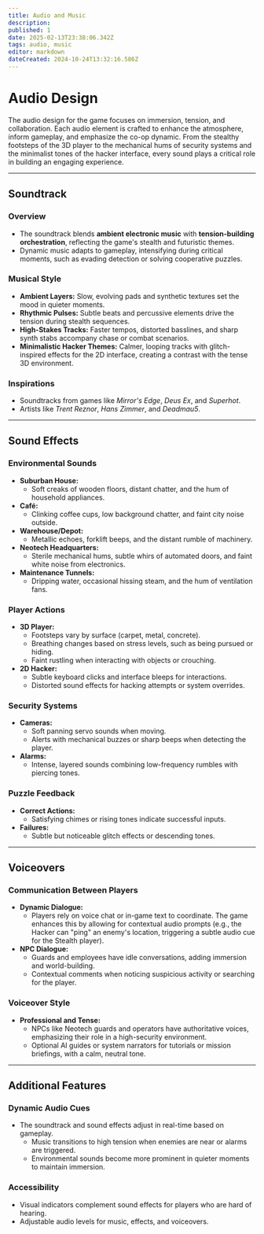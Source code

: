 ```yaml
---
title: Audio and Music
description: 
published: 1
date: 2025-02-13T23:38:06.342Z
tags: audio, music
editor: markdown
dateCreated: 2024-10-24T13:32:16.586Z
---
```


# Audio Design

The audio design for the game focuses on immersion, tension, and collaboration. Each audio element is crafted to enhance the atmosphere, inform gameplay, and emphasize the co-op dynamic. From the stealthy footsteps of the 3D player to the mechanical hums of security systems and the minimalist tones of the hacker interface, every sound plays a critical role in building an engaging experience.

---

## Soundtrack

### Overview
- The soundtrack blends **ambient electronic music** with **tension-building orchestration**, reflecting the game's stealth and futuristic themes.
- Dynamic music adapts to gameplay, intensifying during critical moments, such as evading detection or solving cooperative puzzles.

### Musical Style
- **Ambient Layers:** Slow, evolving pads and synthetic textures set the mood in quieter moments.  
- **Rhythmic Pulses:** Subtle beats and percussive elements drive the tension during stealth sequences.  
- **High-Stakes Tracks:** Faster tempos, distorted basslines, and sharp synth stabs accompany chase or combat scenarios.  
- **Minimalistic Hacker Themes:** Calmer, looping tracks with glitch-inspired effects for the 2D interface, creating a contrast with the tense 3D environment.  

### Inspirations
- Soundtracks from games like *Mirror's Edge*, *Deus Ex*, and *Superhot*.  
- Artists like *Trent Reznor*, *Hans Zimmer*, and *Deadmau5*.  

---

## Sound Effects

### Environmental Sounds
- **Suburban House:**  
  - Soft creaks of wooden floors, distant chatter, and the hum of household appliances.  
- **Café:**  
  - Clinking coffee cups, low background chatter, and faint city noise outside.  
- **Warehouse/Depot:**  
  - Metallic echoes, forklift beeps, and the distant rumble of machinery.  
- **Neotech Headquarters:**  
  - Sterile mechanical hums, subtle whirs of automated doors, and faint white noise from electronics.  
- **Maintenance Tunnels:**  
  - Dripping water, occasional hissing steam, and the hum of ventilation fans.  

### Player Actions
- **3D Player:**  
  - Footsteps vary by surface (carpet, metal, concrete).  
  - Breathing changes based on stress levels, such as being pursued or hiding.  
  - Faint rustling when interacting with objects or crouching.  
- **2D Hacker:**  
  - Subtle keyboard clicks and interface bleeps for interactions.  
  - Distorted sound effects for hacking attempts or system overrides.  

### Security Systems
- **Cameras:**  
  - Soft panning servo sounds when moving.  
  - Alerts with mechanical buzzes or sharp beeps when detecting the player.  
- **Alarms:**  
  - Intense, layered sounds combining low-frequency rumbles with piercing tones.  

### Puzzle Feedback
- **Correct Actions:**  
  - Satisfying chimes or rising tones indicate successful inputs.  
- **Failures:**  
  - Subtle but noticeable glitch effects or descending tones.  

---

## Voiceovers

### Communication Between Players
- **Dynamic Dialogue:**  
  - Players rely on voice chat or in-game text to coordinate. The game enhances this by allowing for contextual audio prompts (e.g., the Hacker can "ping" an enemy's location, triggering a subtle audio cue for the Stealth player).  
- **NPC Dialogue:**  
  - Guards and employees have idle conversations, adding immersion and world-building.  
  - Contextual comments when noticing suspicious activity or searching for the player.  

### Voiceover Style
- **Professional and Tense:**  
  - NPCs like Neotech guards and operators have authoritative voices, emphasizing their role in a high-security environment.  
  - Optional AI guides or system narrators for tutorials or mission briefings, with a calm, neutral tone.

---

## Additional Features

### Dynamic Audio Cues
- The soundtrack and sound effects adjust in real-time based on gameplay.  
  - Music transitions to high tension when enemies are near or alarms are triggered.  
  - Environmental sounds become more prominent in quieter moments to maintain immersion.  

### Accessibility
- Visual indicators complement sound effects for players who are hard of hearing.  
- Adjustable audio levels for music, effects, and voiceovers.  
